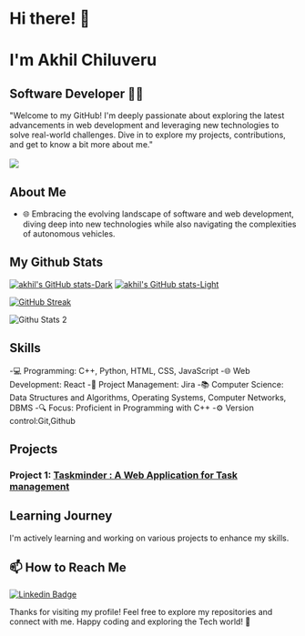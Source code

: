 # Hi there! 👋
# I'm Akhil Chiluveru
## Software Developer 👨‍💻

"Welcome to my GitHub! I'm deeply passionate about exploring the latest advancements in web development and leveraging new technologies to solve real-world challenges. Dive in to explore my projects, contributions, and get to know a bit more about me."
<br>
<br>
![](https://komarev.com/ghpvc/?username=akhil0203&style=flat-square&color=blue)

## About Me
- 🌐 Embracing the evolving landscape of software and web development, diving deep into new technologies while also navigating the complexities of autonomous vehicles.

## My Github Stats

[![akhil's GitHub stats-Dark](https://github-readme-stats.vercel.app/api?username=akhil0203&show_icons=true&theme=dark#gh-dark-mode-only)](https://github.com/akhil0203/github-readme-stats#gh-dark-mode-only)
[![akhil's GitHub stats-Light](https://github-readme-stats.vercel.app/api?username=akhil0203&show_icons=true&theme=default#gh-light-mode-only)](https://github.com/akhil0203/github-readme-stats#gh-light-mode-only)
  

  [![GitHub Streak](https://github-readme-streak-stats.herokuapp.com?user=akhil0203&theme=transparent)](https://git.io/streak-stats)

  ![Githu Stats 2](https://github-readme-stats.vercel.app/api/top-langs/?username=akhil0203)

## Skills

-💻 Programming: C++, Python, HTML, CSS, JavaScript
-🌐 Web Development: React
-📝 Project Management: Jira
-📚 Computer Science: Data Structures and Algorithms, Operating Systems, Computer Networks, DBMS
-🔍 Focus: Proficient in Programming with C++
-⚙️ Version control:Git,Github

## Projects

### Project 1: [Taskminder : A Web Application for Task management](https://github.com/akhil0203/taskminder)



## Learning Journey

I'm actively learning and working on various projects to enhance my skills.


## 📫 How to Reach Me

[![Linkedin Badge](https://img.shields.io/badge/-LinkedIn-blue?style=flat-square&logo=Linkedin&logoColor=white&link=https://www.linkedin.com/in/akhil-chiluveru-209148121)](https://www.linkedin.com/in/akhil-chiluveru-209148121/)



Thanks for visiting my profile! Feel free to explore my repositories and connect with me.
Happy coding and exploring the Tech world! 🚀
